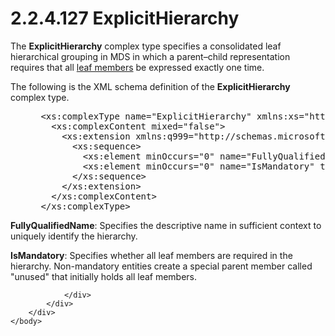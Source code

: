 <html dir="LTR" xmlns:mshelp="http://msdn.microsoft.com/mshelp" xmlns:ddue="http://ddue.schemas.microsoft.com/authoring/2003/5" xmlns:xlink="http://www.w3.org/1999/xlink" xmlns:tool="http://www.microsoft.com/tooltip">
    <head>
        <meta http-equiv="Content-Type" content="text/html; CHARSET=utf-8"></meta>
        <meta name="save" content="history"></meta>
        <title>2.2.4.127 ExplicitHierarchy</title>
        <xml>
            <mshelp:toctitle title="2.2.4.127 ExplicitHierarchy"></mshelp:toctitle>
            <mshelp:rltitle title="[MS-SSMDSWS-15]: ExplicitHierarchy"></mshelp:rltitle>
            <mshelp:keyword index="A" term="ef7e91cb-dd0a-428d-9c0b-3589741706e0"></mshelp:keyword>
            <mshelp:attr name="DCSext.ContentType" value="open specification"></mshelp:attr>
            <mshelp:attr name="AssetID" value="ef7e91cb-dd0a-428d-9c0b-3589741706e0"></mshelp:attr>
            <mshelp:attr name="TopicType" value="kbRef"></mshelp:attr>
            <mshelp:attr name="DCSext.Title" value="[MS-SSMDSWS-15]: ExplicitHierarchy" />
        </xml>
    </head>
    <body>
        <div id="header">
            <h1 class="heading">2.2.4.127 ExplicitHierarchy</h1>
        </div>
        <div id="mainSection">
            <div id="mainBody">
                <div id="allHistory" class="saveHistory"></div>
                <div id="sectionSection0" class="section" name="collapseableSection">
                    

<p>The <b>ExplicitHierarchy</b> complex type specifies a consolidated
leaf hierarchical grouping in MDS in which a parent–child representation
requires that all <a href="ad350219-f30b-4bac-99e5-6477986f9a7a.htm#gt_ef790c80-7a97-4083-b642-b23eb6a84858">leaf
members</a> be expressed exactly one time.</p>

<p>The following is the XML schema definition of the <b>ExplicitHierarchy</b>
complex type.</p>

<dl>
<dd>
<div><pre> &lt;xs:complexType name=&quot;ExplicitHierarchy&quot; xmlns:xs=&quot;http://www.w3.org/2001/XMLSchema&quot;&gt;
   &lt;xs:complexContent mixed=&quot;false&quot;&gt;
     &lt;xs:extension xmlns:q999=&quot;http://schemas.microsoft.com/sqlserver/masterdataservices/2009/09&quot; base=&quot;q999:MetadataDataContractOfEntityContextIdentifier&quot;&gt;
       &lt;xs:sequence&gt;
         &lt;xs:element minOccurs=&quot;0&quot; name=&quot;FullyQualifiedName&quot; nillable=&quot;true&quot; type=&quot;xs:string&quot; /&gt;
         &lt;xs:element minOccurs=&quot;0&quot; name=&quot;IsMandatory&quot; type=&quot;xs:boolean&quot; /&gt;
       &lt;/xs:sequence&gt;
     &lt;/xs:extension&gt;
   &lt;/xs:complexContent&gt;
 &lt;/xs:complexType&gt;
</pre></div>
</dd></dl>

<p><b>FullyQualifiedName</b>: Specifies the descriptive
name in sufficient context to uniquely identify the hierarchy.</p>

<p><b>IsMandatory</b>: Specifies whether all leaf
members are required in the hierarchy. Non-mandatory entities create a special
parent member called &quot;unused&quot; that initially holds all leaf members.</p>


                </div>
            </div>
        </div>
    </body>
</html>